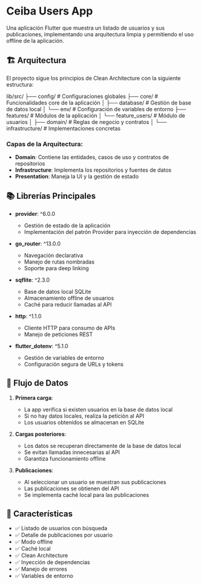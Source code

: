 # Ceiba Users App

Una aplicación Flutter que muestra un listado de usuarios y sus publicaciones, 
implementando una arquitectura limpia y permitiendo el uso offline de la aplicación.

## 🏗 Arquitectura

El proyecto sigue los principios de Clean Architecture con la siguiente estructura:

lib/src/
├── config/ # Configuraciones globales
├── core/ # Funcionalidades core de la aplicación
│ ├── database/ # Gestión de base de datos local
│ └── env/ # Configuración de variables de entorno
├── features/ # Módulos de la aplicación
│ └── feature_users/ # Módulo de usuarios
│ ├── domain/ # Reglas de negocio y contratos
│ └── infrastructure/ # Implementaciones concretas


### Capas de la Arquitectura:
- **Domain**: Contiene las entidades, casos de uso y contratos de repositorios
- **Infrastructure**: Implementa los repositorios y fuentes de datos
- **Presentation**: Maneja la UI y la gestión de estado

## 📚 Librerías Principales

- **provider**: ^6.0.0
    - Gestión de estado de la aplicación
    - Implementación del patrón Provider para inyección de dependencias

- **go_router**: ^13.0.0
    - Navegación declarativa
    - Manejo de rutas nombradas
    - Soporte para deep linking

- **sqflite**: ^2.3.0
    - Base de datos local SQLite
    - Almacenamiento offline de usuarios
    - Caché para reducir llamadas al API

- **http**: ^1.1.0
    - Cliente HTTP para consumo de APIs
    - Manejo de peticiones REST

- **flutter_dotenv**: ^5.1.0
    - Gestión de variables de entorno
    - Configuración segura de URLs y tokens

## 🔄 Flujo de Datos

1. **Primera carga**:
    - La app verifica si existen usuarios en la base de datos local
    - Si no hay datos locales, realiza la petición al API
    - Los usuarios obtenidos se almacenan en SQLite

2. **Cargas posteriores**:
    - Los datos se recuperan directamente de la base de datos local
    - Se evitan llamadas innecesarias al API
    - Garantiza funcionamiento offline

3. **Publicaciones**:
    - Al seleccionar un usuario se muestran sus publicaciones
    - Las publicaciones se obtienen del API
    - Se implementa caché local para las publicaciones

## 🚀 Características

- ✅ Listado de usuarios con búsqueda
- ✅ Detalle de publicaciones por usuario
- ✅ Modo offline
- ✅ Caché local
- ✅ Clean Architecture
- ✅ Inyección de dependencias
- ✅ Manejo de errores
- ✅ Variables de entorno
